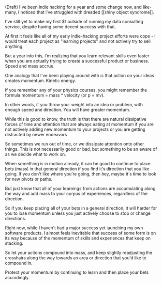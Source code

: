 (Draft)
I've been indie hacking for a year and some change now, and like-many, I noticed that I've struggled with dreaded [[shiny object syndrome]]. 

I've still yet to make my first $1 outside of running my data consulting service, despite having some decent success with that.

At first it feels like all of my early indie-hacking project efforts were cope - I would treat each project as "learning projects" and not actively try to sell anything. 

But a year into this, I'm realizing that you learn relevant skills even faster when you are actually trying to create a successful product or business. Speed and mass accrue.

One analogy that I've been playing around with is that action on your ideas creates momentum. Kinetic energy. 

If you remember any of your physics courses, you might remember the formula momentum =  mass * velocity (or p = mv). 

In other words, if you throw your weight into an idea or problem, with enough speed and direction. You will have greater momentum. 

While this is good to know, the truth is that there are natural dissipative forces of time and attention that are always eating at momentum if you are not actively adding new momentum to your projects or you are getting distracted by newer endeavors

So sometimes we run out of time, or we dissipate attention onto other things. This is not necessarily good or bad, but something to be an aware of as we decide what to work on. 

When something is in motion already, it can be good to continue to place bets (mass) in that general direction if you find it's direction that you like going. If you don't like where you're going, then hey, maybe it's time to look for new pivots or paths. 

But just know that all of your learnings from actions are accumulating along the way and add mass to your corpus of experiences, regardless of the direction.

So if you keep placing all of your bets in a general direction, it will harder for you to lose momentum unless you just actively choose to stop or change directions. 

Right now, while I haven't had a major success yet launching my own software products. I almost feels inevitable that success of some form is on its way because of the momentum of skills and experiences that keep on stacking. 

So let your actions compound into mass, and keep slightly readjusting the crosshairs along the way towards an area or direction that you'd like to compound in.

Protect your momentum by continuing to learn and then place your bets accordingly.